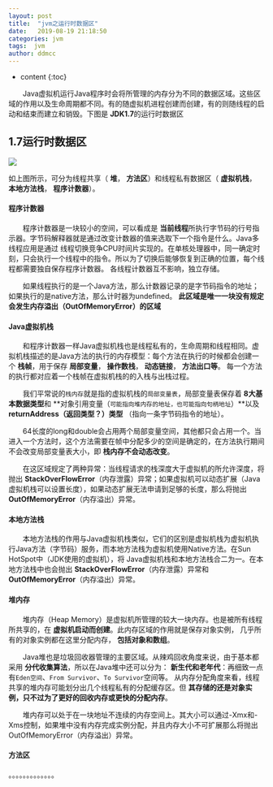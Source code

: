 ```yaml
---
layout: post
title:  "jvm之运行时数据区"
date:   2019-08-19 21:18:50
categories: jvm
tags:  jvm
author: ddmcc
---
```


* content
{:toc}


 　　Java虚拟机运行Java程序时会将所管理的内存分为不同的数据区域。这些区域的作用以及生命周期都不同。有的随虚拟机进程创建而创建，有的则随线程的启动和结束而建立和销毁。下图是 **JDK1.7**的运行时数据区




## 1.7运行时数据区

![](https://i.loli.net/2019/08/19/zjiESkyLQuWcCHD.png)


如上图所示，可分为线程共享（ **堆**， **方法区**）和线程私有数据区（ **虚拟机栈**， **本地方法栈**， **程序计数器**）。


#### 程序计数器

　　程序计数器是一块较小的空间，可以看成是 **当前线程**所执行字节码的行号指示器。字节码解释器就是通过改变计数器的值来选取下一个指令是什么。Java多线程应用是通过
线程切换竞争CPU时间片实现的。在单核处理器中，同一确定时刻，只会执行一个线程中的指令。所以为了切换后能够恢复到正确的位置，每个线程都需要独自保存程序计数器。
各线程计数器互不影响，独立存储。

　　如果线程执行的是一个Java方法，那么计数器记录的是字节码指令的地址；如果执行的是native方法，那么计时器为undefined。 **此区域是唯一一块没有规定会发生内存溢出（OutOfMemoryError）的区域**


#### Java虚拟机栈

　　和程序计数器一样Java虚拟机栈也是线程私有的，生命周期和线程相同。虚拟机栈描述的是Java方法的执行的内存模型：每个方法在执行的时候都会创建一个 **栈帧**，用于保存 **局部变量**， **操作数栈**， **动态链接**， **方法出口等**。
每一个方法的执行都对应着一个栈帧在虚拟机栈的的入栈与出栈过程。


　　我们平常说的`栈内存`就是指的虚拟机栈的`局部变量表`，局部变量表保存着 **8大基本数据类型**和 **对象引用变量（`可能指向堆内存的地址，也可能指向句柄地址`）**以及 **returnAddress（返回类型？）类型** （指向一条字节码指令的地址）。


　　64长度的long和double会占用两个局部变量空间，其他都只会占用一个。当进入一个方法时，这个方法需要在帧中分配多少的空间是确定的，在方法执行期间不会改变局部变量表大小，即 **栈内存不会动态改变**。


　　在这区域规定了两种异常：当线程请求的栈深度大于虚拟机的所允许深度，将抛出 **StackOverFlowError**（内存泄露）异常；如果虚拟机可以动态扩展（Java虚拟机栈可以设置长度），如果动态扩展无法申请到足够的长度，那么将抛出
**OutOfMemoryError**（内存溢出）异常。


#### 本地方法栈

　　本地方法栈的作用与Java虚拟机栈类似，它们的区别是虚拟机栈为虚拟机执行Java方法（字节码）服务，而本地方法栈为虚拟机使用Native方法。在Sun HotSpot中（JDK使用的虚拟机），将
Java虚拟机栈和本地方法栈合二为一。在本地方法栈中也会抛出 **StackOverFlowError**（内存泄露）异常和 **OutOfMemoryError**（内存溢出）异常。


#### 堆内存


　　堆内存（Heap Memory）是虚拟机所管理的较大一块内存。也是被所有线程所共享的，在 **虚拟机启动而创建**。此内存区域的作用就是保存对象实例， 几乎所有的对象实例都在这里分配内存， **包括对象和数组**。


　　Java堆也是垃圾回收器管理的主要区域。从辣鸡回收角度来说，由于基本都采用 **分代收集算法**，所以在Java堆中还可以分为： **新生代和老年代**：再细致一点有`Eden空间`、`From Survivor`、`To Survivor`空间等。
从内存分配角度来看，线程共享的堆内存可能划分出几个线程私有的分配缓存区。但 **其存储的还是对象实例，只不过为了更好的回收内存或更快的分配内存**。


　　堆内存可以处于在一块地址不连续的内存空间上。其大小可以通过-Xmx和-Xms控制，如果堆中没有内存完成实例分配，并且内存大小不可扩展那么将抛出OutOfMemoryError（内存溢出）异常。


#### 方法区

。。。。。。。。。。。。。